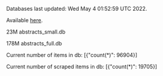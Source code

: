 Databases last updated: Wed May  4 01:52:59 UTC 2022. 

Available [here](https://github.com/cbeauhilton/ash-db/releases).


23M	abstracts_small.db

178M	abstracts_full.db

Current number of items in db:
[{"count(*)": 96904}]

Current number of scraped items in db:
[{"count(*)": 19705}]
